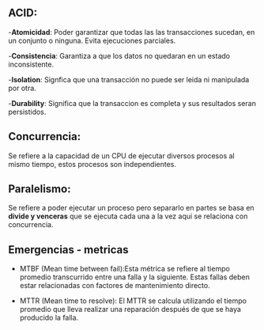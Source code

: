 ## ACID:

-**Atomicidad**: Poder garantizar que todas las las transacciones sucedan, en un conjunto o ninguna. Evita ejecuciones parciales.

-**Consistencia**: Garantiza a que los datos no quedaran en un estado inconsistente.

-**Isolation**: Signfica que una transacción no puede ser leida ni manipulada por otra.

-**Durability**: Significa que la transaccion es completa y sus resultados seran persistidos.

## Concurrencia:
Se refiere a la capacidad de un CPU de ejecutar diversos procesos al mismo tiempo, estos procesos son independientes.

## Paralelismo:
Se refiere a poder ejecutar un proceso pero separarlo en partes se basa en **divide y venceras** que se ejecuta cada una a la vez aqui se relaciona con concurrencia.

## Emergencias - metricas
- MTBF (Mean time between fail):Esta métrica se refiere al tiempo promedio transcurrido entre una falla y la siguiente. Estas fallas deben estar relacionadas con factores de mantenimiento directo.

- MTTR (Mean time to resolve): El MTTR se calcula utilizando el tiempo promedio que lleva realizar una reparación después de que se haya producido la falla.
